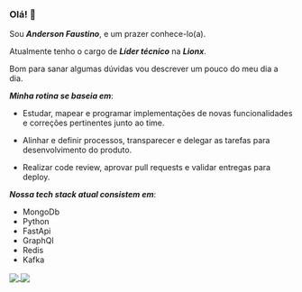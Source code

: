 ### Olá! 👋

Sou ***Anderson Faustino***, e um prazer conhece-lo(a).

Atualmente tenho o cargo de ***Líder técnico*** na ***Lionx***.

Bom para sanar algumas dúvidas vou descrever um pouco do meu dia a dia. 

***Minha rotina se baseia em***:

- Estudar, mapear e programar implementações de novas funcionalidades e correções pertinentes junto ao time.

- Alinhar e definir processos, transparecer e delegar as tarefas para desenvolvimento do produto.

- Realizar code review, aprovar pull requests e validar entregas para deploy.

***Nossa tech stack atual consistem em***:
  - MongoDb
  - Python
  - FastApi
  - GraphQl
  - Redis
  - Kafka
  
<a href="https://github.com/anuraghazra/github-readme-stats">
  <img align="center" src="https://github-readme-stats.vercel.app/api?username=andersonflima" />
</a>
<a href="https://github.com/anuraghazra/convoychat">
  <img align="center" src="https://github-readme-stats.vercel.app/api/top-langs/?username=andersonflima&layout=compact" />
</a>
